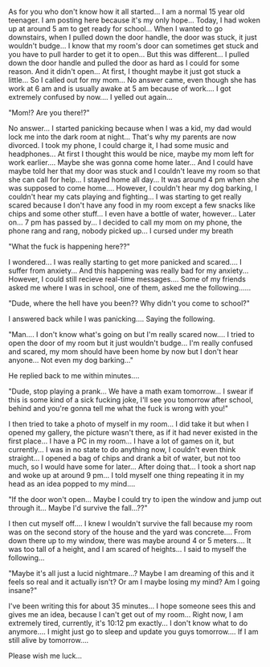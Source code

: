 As for you who don't know how it all started... I am a normal 15 year old teenager. I am posting here because it's my only hope... Today, I had woken up at around 5 am to get ready for school... When I wanted to go downstairs, when I pulled down the door handle, the door was stuck, it just wouldn't budge... I know that my room's door can sometimes get stuck and you have to pull harder to get it to open... But this was different... I pulled down the door handle and pulled the door as hard as I could for some reason. And it didn't open... At first, I thought maybe it just got stuck a little... So I called out for my mom... No answer came, even though she has work at 6 am and is usually awake at 5 am because of work.... I got extremely confused by now.... I yelled out again...

"Mom!? Are you there!?"

No answer... I started panicking because when I was a kid, my dad would lock me into the dark room at night... That's why my parents are now divorced. I took my phone, I could charge it, I had some music and headphones... At first I thought this would be nice, maybe my mom left for work earlier.... Maybe she was gonna come home later... And I could have maybe told her that my door was stuck and I couldn't leave my room so that she can call for help... I stayed home all day... It was around 4 pm when she was supposed to come home.... However, I couldn't hear my dog barking, I couldn't hear my cats playing and fighting... I was starting to get really scared because I don't have any food in my room except a few snacks like chips and some other stuff... I even have a bottle of water, however... Later on... 7 pm has passed by... I decided to call my mom on my phone, the phone rang and rang, nobody picked up... I cursed under my breath

"What the fuck is happening here??"

I wondered... I was really starting to get more panicked and scared.... I suffer from anxiety... And this happening was really bad for my anxiety... However, I could still recieve real-time messages.... Some of my friends asked me where I was in school, one of them, asked me the following......

"Dude, where the hell have you been?? Why didn't you come to school?"

I answered back while I was panicking.... Saying the following.

"Man.... I don't know what's going on but I'm really scared now.... I tried to open the door of my room but it just wouldn't budge... I'm really confused and scared, my mom should have been home by now but I don't hear anyone... Not even my dog barking..."

He replied back to me within minutes....

"Dude, stop playing a prank... We have a math exam tomorrow... I swear if this is some kind of a sick fucking joke, I'll see you tomorrow after school, behind and you're gonna tell me what the fuck is wrong with you!"

I then tried to take a photo of myself in my room... I did take it but when I opened my gallery, the picture wasn't there, as if it had never existed in the first place... I have a PC in my room... I have a lot of games on it, but currently... I was in no state to do anything now, I couldn't even think straight... I opened a bag of chips and drank a bit of water, but not too much, so I would have some for later... After doing that... I took a short nap and woke up at around 9 pm... I told myself one thing repeating it in my head as an idea popped to my mind....

"If the door won't open... Maybe I could try to ipen the window and jump out through it... Maybe I'd survive the fall...??"

I then cut myself off.... I knew I wouldn't survive the fall because my room was on the second story of the house and the yard was concrete.... From down there up to my window, there was maybe around 4 or 5 meters.... It was too tall of a height, and I am scared of heights... I said to myself the following...

"Maybe it's all just a lucid nightmare...? Maybe I am dreaming of this and it feels so real and it actually isn't? Or am I maybe losing my mind? Am I going insane?"

I've been writing this for about 35 minutes... I hope someone sees this and gives me an idea, because I can't get out of my room... Right now, I am extremely tired, currently, it's 10:12 pm exactly... I don't know what to do anymore.... I might just go to sleep and update you guys tomorrow.... If I am still alive by tomorrow.... 

Please wish me luck...